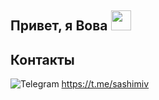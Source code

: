## Привет, я Вова <img src="https://github.com/blackcater/blackcater/raw/main/images/Hi.gif" height="32"/>

## Контакты
![Telegram](https://img.shields.io/badge/Telegram-2CA5E0?style=for-the-badge&logo=telegram&logoColor=white) https://t.me/sashimiv

